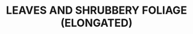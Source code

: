 ---
title: "LEAVES AND SHRUBBERY FOLIAGE (ELONGATED)"
price: "1350.0"
desc: ""
img_path: "/assets/img/AK8144.jpg"
brand: AK
available: true
special_offer: false
new: false
soon: false
cat: "Diorame"
subcat: "DI-AK-Interactive"
subsubcat: "Diorame-AKInteractive-TRAVA"
sifra: "AK8144"
---